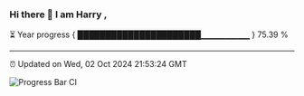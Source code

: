### Hi there 👋 I am Harry , 

⏳ Year progress { ██████████████████████▁▁▁▁▁▁▁▁ } 75.39 %

---

⏰ Updated on Wed, 02 Oct 2024 21:53:24 GMT

![Progress Bar CI](https://github.com/duykhang68/duykhang68/workflows/Progress%20Bar%20CI/badge.svg)
